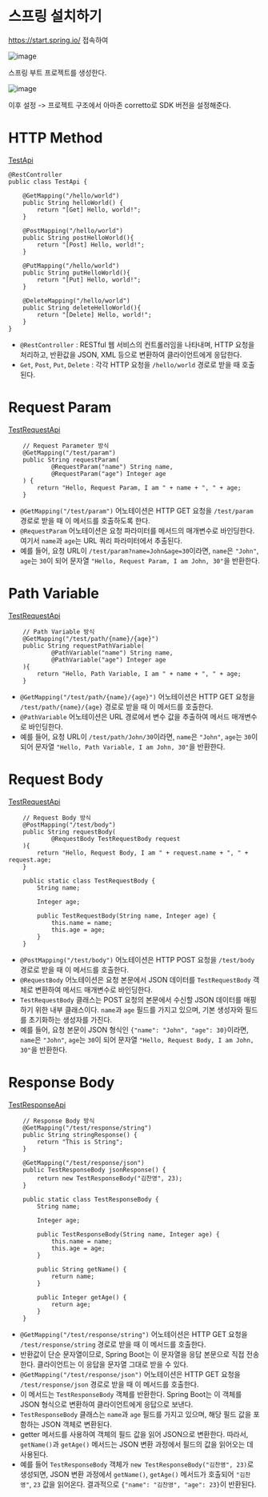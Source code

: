 # 스프링 설치하기
https://start.spring.io/ 접속하여

![image](https://github.com/user-attachments/assets/e553c478-5b01-4c50-9341-1eb8b871b754)

스프링 부트 프로젝트를 생성한다.

![image](https://github.com/user-attachments/assets/78fbb93d-1201-40c6-9591-3d8995d8ce97)

이후 설정 -> 프로젝트 구조에서 아마존 corretto로 SDK 버전을 설정해준다.

# HTTP Method
[TestApi](https://github.com/skcy1515/Study-Record/blob/main/Spring/%EC%A5%AC%EC%A5%AC%EC%99%80%20%ED%95%A8%EA%BB%98%20%ED%95%98%EB%A3%A8%EB%A7%8C%EC%97%90%20%EC%8B%9C%EC%9E%91%ED%95%98%EB%8A%94%20%EB%B0%B1%EC%97%94%EB%93%9C/review/src/main/java/com/example/review/api/TestApi.java)
```
@RestController
public class TestApi {

    @GetMapping("/hello/world")
    public String helloWorld() {
        return "[Get] Hello, world!";
    }

    @PostMapping("/hello/world")
    public String postHelloWorld(){
        return "[Post] Hello, world!";
    }

    @PutMapping("/hello/world")
    public String putHelloWorld(){
        return "[Put] Hello, world!";
    }

    @DeleteMapping("/hello/world")
    public String deleteHelloWorld(){
        return "[Delete] Hello, world!";
    }
}
```
- `@RestController` : RESTful 웹 서비스의 컨트롤러임을 나타내며, HTTP 요청을 처리하고, 반환값을 JSON, XML 등으로 변환하여 클라이언트에게 응답한다.
- `Get`, `Post`, `Put`, `Delete` : 각각 HTTP 요청을 `/hello/world` 경로로 받을 때 호출된다.

# Request Param
[TestRequestApi](https://github.com/skcy1515/Study-Record/blob/main/Spring/%EC%A5%AC%EC%A5%AC%EC%99%80%20%ED%95%A8%EA%BB%98%20%ED%95%98%EB%A3%A8%EB%A7%8C%EC%97%90%20%EC%8B%9C%EC%9E%91%ED%95%98%EB%8A%94%20%EB%B0%B1%EC%97%94%EB%93%9C/review/src/main/java/com/example/review/api/TestRequestApi.java)
```
    // Request Parameter 방식
    @GetMapping("/test/param")
    public String requestParam(
            @RequestParam("name") String name,
            @RequestParam("age") Integer age
    ) {
        return "Hello, Request Param, I am " + name + ", " + age;
    }
```
- `@GetMapping("/test/param")` 어노테이션은 HTTP GET 요청을 `/test/param` 경로로 받을 때 이 메서드를 호출하도록 한다.
- `@RequestParam` 어노테이션은 요청 파라미터를 메서드의 매개변수로 바인딩한다. 여기서 `name`과 `age`는 URL 쿼리 파라미터에서 추출된다.
- 예를 들어, 요청 URL이 `/test/param?name=John&age=30`이라면, `name`은 `"John"`, `age`는 `30`이 되어 문자열 `"Hello, Request Param, I am John, 30"`을 반환한다.

# Path Variable
[TestRequestApi](https://github.com/skcy1515/Study-Record/blob/main/Spring/%EC%A5%AC%EC%A5%AC%EC%99%80%20%ED%95%A8%EA%BB%98%20%ED%95%98%EB%A3%A8%EB%A7%8C%EC%97%90%20%EC%8B%9C%EC%9E%91%ED%95%98%EB%8A%94%20%EB%B0%B1%EC%97%94%EB%93%9C/review/src/main/java/com/example/review/api/TestRequestApi.java)
```
    // Path Variable 방식
    @GetMapping("/test/path/{name}/{age}")
    public String requestPathVariable(
            @PathVariable("name") String name,
            @PathVariable("age") Integer age
    ){
        return "Hello, Path Variable, I am " + name + ", " + age;
    }
```
- `@GetMapping("/test/path/{name}/{age}")` 어노테이션은 HTTP GET 요청을 `/test/path/{name}/{age}` 경로로 받을 때 이 메서드를 호출한다.
- `@PathVariable` 어노테이션은 URL 경로에서 변수 값을 추출하여 메서드 매개변수로 바인딩한다.
- 예를 들어, 요청 URL이 `/test/path/John/30`이라면, `name`은 `"John"`, `age`는 `30`이 되어 문자열 `"Hello, Path Variable, I am John, 30"`을 반환한다.

# Request Body
[TestRequestApi](https://github.com/skcy1515/Study-Record/blob/main/Spring/%EC%A5%AC%EC%A5%AC%EC%99%80%20%ED%95%A8%EA%BB%98%20%ED%95%98%EB%A3%A8%EB%A7%8C%EC%97%90%20%EC%8B%9C%EC%9E%91%ED%95%98%EB%8A%94%20%EB%B0%B1%EC%97%94%EB%93%9C/review/src/main/java/com/example/review/api/TestRequestApi.java)
```
    // Request Body 방식
    @PostMapping("/test/body")
    public String requestBody(
            @RequestBody TestRequestBody request
    ){
        return "Hello, Request Body, I am " + request.name + ", " + request.age;
    }

    public static class TestRequestBody {
        String name;

        Integer age;

        public TestRequestBody(String name, Integer age) {
            this.name = name;
            this.age = age;
        }
    }
```
- `@PostMapping("/test/body")` 어노테이션은 HTTP POST 요청을 `/test/body` 경로로 받을 때 이 메서드를 호출한다.
- `@RequestBody` 어노테이션은 요청 본문에서 JSON 데이터를 `TestRequestBody` 객체로 변환하여 메서드 매개변수로 바인딩한다.
- `TestRequestBody` 클래스는 POST 요청의 본문에서 수신할 JSON 데이터를 매핑하기 위한 내부 클래스이다. `name`과 `age` 필드를 가지고 있으며, 기본 생성자와 필드를 초기화하는 생성자를 가진다.
- 예를 들어, 요청 본문이 JSON 형식인 `{"name": "John", "age": 30}`이라면, `name`은 `"John"`, `age`는 `30`이 되어 문자열 `"Hello, Request Body, I am John, 30"`을 반환한다.

# Response Body
[TestResponseApi](https://github.com/skcy1515/Study-Record/blob/main/Spring/%EC%A5%AC%EC%A5%AC%EC%99%80%20%ED%95%A8%EA%BB%98%20%ED%95%98%EB%A3%A8%EB%A7%8C%EC%97%90%20%EC%8B%9C%EC%9E%91%ED%95%98%EB%8A%94%20%EB%B0%B1%EC%97%94%EB%93%9C/review/src/main/java/com/example/review/api/TestResponseApi.java)
```
    // Response Body 방식
    @GetMapping("/test/response/string")
    public String stringResponse() {
        return "This is String";
    }

    @GetMapping("/test/response/json")
    public TestResponseBody jsonResponse() {
        return new TestResponseBody("김찬영", 23);
    }

    public static class TestResponseBody {
        String name;

        Integer age;

        public TestResponseBody(String name, Integer age) {
            this.name = name;
            this.age = age;
        }

        public String getName() {
            return name;
        }

        public Integer getAge() {
            return age;
        }
    }
```
- `@GetMapping("/test/response/string")` 어노테이션은 HTTP GET 요청을 `/test/response/string` 경로로 받을 때 이 메서드를 호출한다.
- 반환값이 단순 문자열이므로, Spring Boot는 이 문자열을 응답 본문으로 직접 전송한다. 클라이언트는 이 응답을 문자열 그대로 받을 수 있다.
- `@GetMapping("/test/response/json")` 어노테이션은 HTTP GET 요청을 `/test/response/json` 경로로 받을 때 이 메서드를 호출한다.
- 이 메서드는 `TestResponseBody` 객체를 반환한다. Spring Boot는 이 객체를 JSON 형식으로 변환하여 클라이언트에게 응답으로 보낸다.
- `TestResponseBody` 클래스는 `name`과 `age` 필드를 가지고 있으며, 해당 필드 값을 포함하는 JSON 객체로 변환된다.
- getter 메서드를 사용하여 객체의 필드 값을 읽어 JSON으로 변환한다. 따라서, `getName()`과 `getAge()` 메서드는 JSON 변환 과정에서 필드의 값을 읽어오는 데 사용된다.
- 예를 들어 `TestResponseBody` 객체가 `new TestResponseBody("김찬영", 23)`로 생성되면, JSON 변환 과정에서 `getName()`, `getAge()` 메서드가 호출되어 `"김찬영"`, `23` 값을 읽어온다. 결과적으로 `{"name": "김찬영", "age": 23}`이 반환된다.
